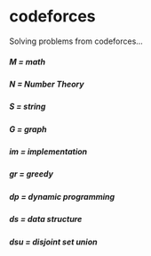 # codeforces
Solving problems from codeforces...


##### M = math
##### N = Number Theory
##### S = string
##### G = graph
##### im = implementation
##### gr = greedy
##### dp = dynamic programming
##### ds = data structure
##### dsu = disjoint set union
